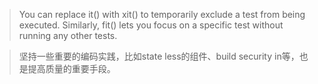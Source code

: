 > You can replace it() with xit() to temporarily exclude a test from being executed.
Similarly, fit() lets you focus on a specific test without running any other tests.

> 坚持一些重要的编码实践，比如state less的组件、build security in等，也是提高质量的重要手段。